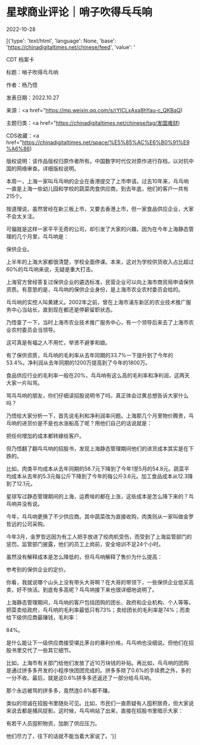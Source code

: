 # 星球商业评论｜哨子吹得乓乓响

2022-10-28

[{'type': 'text/html', 'language': None, 'base': 'https://chinadigitaltimes.net/chinese/feed', 'value': '

CDT 档案卡

标题：哨子吹得乓乓响

作者：杨乃悟

发表日期：2022.10.27

来源：<a href="https://mp.weixin.qq.com/s/rYlCLxAxa8hYau-c_QKBaQ)

主题归类：<a href="https://chinadigitaltimes.net/chinese/tag/发国难财)

CDS收藏：<a href="https://chinadigitaltimes.net/space/%E5%85%AC%E6%B0%91%E9%A6%86)

版权说明：该作品版权归原作者所有。中国数字时代仅对原作进行存档，以对抗中国的网络审查。详细版权说明。





本周一，上海一家叫乓乓响的企业在香港提交了上市申请。过去10年来，乓乓响一直是上海一些幼儿园和学校的蔬菜肉食供应商，到去年底，他们的客户一共有215个。

按道理说，虽然曾经在新三板上市，又要去香港上市，但一家食品供应企业，大家不会太关注。

可偏就是这样一家平平无奇的公司，却引发了大家的兴趣，因为在今年上海静态管理的几个月里，乓乓响是：

保供企业。

上半年的上海大家都很清楚，学校全面停课。本来，这对为学校供货收入占比超过60%的乓乓响来说，无疑是重大打击。

上海官方曾经答复过保供企业的遴选标准，民营企业可以向上海市商贸局申请保供资质。有意思的是，乓乓响的保供企业身份，是上海市农业农村委员会给的。

乓乓响的实控人叫黄建义。2002年之前，曾在上海市浦东新区的农业技术推广服务中心当站长，直到现在都还是停薪留职状态。

乃悟查了一下，当时上海市农业技术推广服务中心，有一个领导后来去了上海市农业农村委员会当领导。

这可真是有福之人不用忙，举贤不避爹和娘。

有了保供资质，乓乓响的毛利率从去年同期的33.7%一下提升到了今年的53.4%。净利润从去年同期的1200万提高到了今年的1800万。

食品供应行业的毛利率一般在20%，乓乓响有这么高的毛利率和净利润，这两天大家一片叫骂。

骂乓乓响的朋友，你们仔细读招股说明书了吗，真正体会过黄总想告诉大家什么吗？

乃悟给大家分析一下，首先说毛利和净利润率问题。上海那几个月里物价腾贵，乓乓响的进货价是不是也水涨船高了呢？用他们自己的话说就是：

把任何增加的成本都转嫁给客户。

但乃悟翻了翻乓乓响的招股书，发现上海静态管理期间他们的进货成本其实是在下跌的。

比如，肉类平均成本从去年同期的58.7元下降到了今年1至5月的54.8元。蔬菜平均成本从去年的5.3元每公斤下降到了今年的每公斤3.6元。加工食品成本从12.3降到了12.1元。

星球写过静态管理期间的上海，运费啥的都在上涨，这些成本是怎么降下来的？乓乓响并没有说。

今年，乓乓响更换了不少供应商。其中蔬菜改为直接收购，肉类则从一家叫做金罗哲远的公司采购。

今年3月，金罗哲远因为有工人把手放进了绞肉机受伤，而受到了上海监管部门的惩罚。监管部门披露，他们的员工上岗前，安全培训不足24个小时。

虽然没有解释成本是怎么降低的，但乓乓响解释了售价为什么提高：

参考别的保供企业的定价。

你看，我就说哪个山头上没有带头大哥啊？在大哥的带领下，一些保供企业低买高卖，好不快活。到底有多高呢？乓乓响接下来也很详细地说明了。

上海静态管理期间，乓乓响的客户包括团购的团长、政府和企业机构、个人等等。把菜卖给政府，乓乓响的毛利率最低只有73%；卖给团长的毛利率是74%；而卖给下级供应商最赚钱，毛利率：

84%。

是什么能让下一级供应商接受堪比茅台的暴利价格，乓乓响也没细说。但他们在招股书里交代了一些其它细节。

比如，上海市有关部门给他们发放了近10万块钱的补贴。再比如，乓乓响的团购是通过拼多多开发的小程序快团团完成的。拼多多除了0.6%的手续费之外，多的一分不收。最后，就是这0.6%拼多多还返还了一部分给乓乓响。

那个永远被骂的拼多多，竟然连0.6%都不赚。

类似的坦诚在招股书里随处可见。比如，市民们一直质疑有人囤积居奇，但大家说来说去都是捕风捉影。这时候，乓乓响站了出来，直接在招股书里暗示大家：

有若干人员囤积物资，加剧了供应压力。

他们尽力了，往下的话就不能当着大家说了。'}]